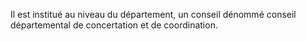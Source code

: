 Il est institué au niveau du département, un conseil dénommé conseil départemental de concertation et de coordination.